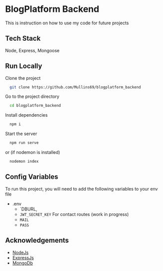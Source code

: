 # BlogPlatform Backend

This is instruction on how to use my code for future projects
## Tech Stack

Node, Express, Mongoose


## Run Locally

Clone the project

```bash
  git clone https://github.com/Mullins69/blogplatform_backend
```

Go to the project directory

```bash
  cd blogplatform_backend
```

Install dependencies

```bash
  npm i
```

Start the server

```bash
  npm run serve
```
  or (if nodemon is installed)
```bash
  nodemon index
```

## Config Variables
To run this project, you will need to add the following variables to your env file
 - .env
    - `DBURL,
    - `JWT_SECRET_KEY`
For contact routes (work in progress)
    - `MAIL`
    - `PASS`

## Acknowledgements
 - [NodeJs](https://nodejs.org/en/)
 - [ExpressJs](https://expressjs.com/)
 - [MongoDb](https://www.mongodb.com/cloud/atlas/)
